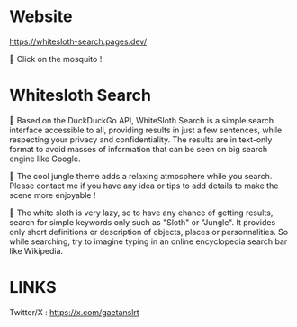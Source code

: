 # Website
https://whitesloth-search.pages.dev/

🦟 Click on the mosquito !

# Whitesloth Search
🔎 Based on the DuckDuckGo API, WhiteSloth Search is a simple search interface accessible to all, providing results in just a few sentences, while respecting your privacy and confidentiality. The results are in text-only format to avoid masses of information that can be seen on big search engine like Google.

🌴 The cool jungle theme adds a relaxing atmosphere while you search. Please contact me if you have any idea or tips to add details to make the scene more enjoyable !

🦥 The white sloth is very lazy, so to have any chance of getting results, search for simple keywords only such as "Sloth" or "Jungle". It provides only short definitions or description of objects, places or personnalities. So while searching, try to imagine typing in an online encyclopedia search bar like Wikipedia.

# LINKS
Twitter/X : https://x.com/gaetanslrt
